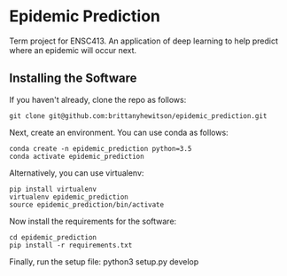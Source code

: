 # Epidemic Prediction 
Term project for ENSC413. An application of deep learning to help predict where an epidemic will occur next. 

## Installing the Software
If you haven't already, clone the repo as follows:
```
git clone git@github.com:brittanyhewitson/epidemic_prediction.git
```

Next, create an environment. You can use conda as follows:
```
conda create -n epidemic_prediction python=3.5
conda activate epidemic_prediction
```

Alternatively, you can use virtualenv:
```
pip install virtualenv
virtualenv epidemic_prediction
source epidemic_prediction/bin/activate
```

Now install the requirements for the software:
```
cd epidemic_prediction
pip install -r requirements.txt
```

Finally, run the setup file:
python3 setup.py develop